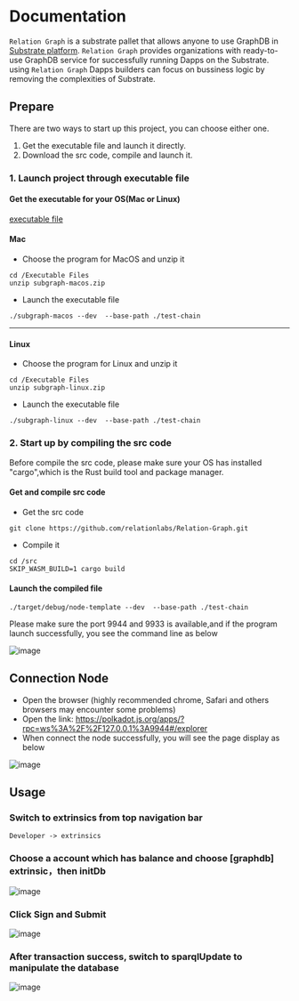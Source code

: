 # Documentation  

`Relation Graph` is a substrate pallet that allows anyone to use GraphDB in [Substrate platform](https://substrate.io/).
`Relation Graph` provides organizations with ready-to-use GraphDB service for successfully running Dapps on the Substrate.  using `Relation Graph` Dapps builders can focus on bussiness logic by removing the complexities of Substrate.

## Prepare
There are two ways to start up this project, you can choose either one.
1. Get the executable file and launch it directly.
2. Download the src code, compile and launch it.
### 1. Launch project through executable file
#### Get the executable for your OS(Mac or Linux)
[executable file](https://github.com/relationlabs/Relation-Graph/tree/executable-files/Executable%20Files)

#### Mac

- Choose the program for MacOS and unzip it
```shell
cd /Executable Files
unzip subgraph-macos.zip
```

- Launch the executable file
```shell
./subgraph-macos --dev  --base-path ./test-chain
```
------
#### Linux

- Choose the program for Linux and unzip it
```shell
cd /Executable Files
unzip subgraph-linux.zip
```

- Launch the executable file
```shell
./subgraph-linux --dev  --base-path ./test-chain
```
### 2. Start up by compiling the src code
Before compile the src code, please make sure your OS has installed "cargo",which is the Rust build tool and package manager. 
#### Get and compile src code 
- Get the  src code 
```shell
git clone https://github.com/relationlabs/Relation-Graph.git
```
- Compile it 
```shell
cd /src
SKIP_WASM_BUILD=1 cargo build
```
#### Launch the compiled file
```shell
./target/debug/node-template --dev  --base-path ./test-chain
```

Please make sure the port 9944 and 9933 is available,and if the program launch successfully, you see the command line as below

![image](https://user-images.githubusercontent.com/91399393/176400350-874d2ebe-c01b-47af-9f3e-8fc7dcd17b7d.png)

## Connection Node
- Open the browser (highly recommended chrome, Safari and others browsers may encounter some problems)
- Open the link: https://polkadot.js.org/apps/?rpc=ws%3A%2F%2F127.0.0.1%3A9944#/explorer
- When connect the node successfully, you will see the page display as below

![image](https://user-images.githubusercontent.com/91399393/176409173-c464e241-a6e5-4609-b9a6-21a61b37753f.png)


## Usage
### Switch to extrinsics from top navigation bar
```shell 
Developer -> extrinsics
```
### Choose a account which has balance and choose [graphdb] extrinsic，then initDb

![image](https://user-images.githubusercontent.com/91399393/176415644-857882ac-5eda-43a5-8082-e985aa518bd9.png)

### Click Sign and Submit

![image](https://user-images.githubusercontent.com/91399393/176415961-9814c3f1-52dd-4215-a873-a2cf261a1fbb.png)

### After transaction success, switch to sparqlUpdate to manipulate the database

![image](https://user-images.githubusercontent.com/91399393/176416651-8318b78e-8373-4f70-9cff-7a83ad496c01.png)
